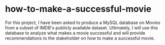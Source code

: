 # how-to-make-a-successful-movie
 For this project, I have been asked to produce a MySQL database on Movies from a subset of IMDB's publicly available dataset. Ultimately, I will use this database to analyze what makes a movie successful and will provide recommendations to the stakeholder on how to make a successful movie.

